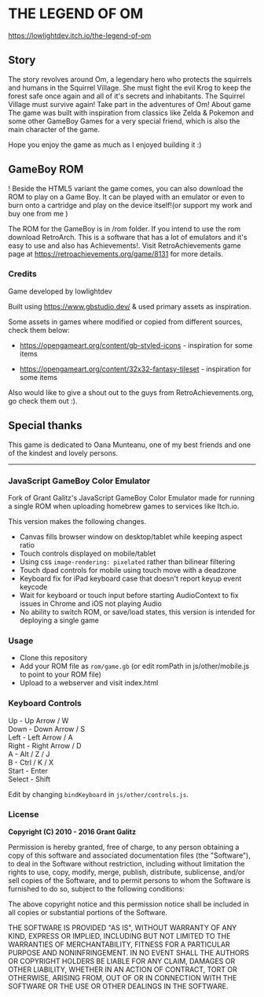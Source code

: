 # THE LEGEND OF OM  

https://lowlightdev.itch.io/the-legend-of-om



## Story
The story revolves around Om,  a legendary hero who protects the squirrels and humans in the  Squirrel Village.  She must fight the evil Krog to keep the forest safe once again and all of it's secrets and inhabitants. The Squirrel Village must survive again!
Take part in the adventures of Om!
About game
The game was built with inspiration from classics like Zelda & Pokemon and some other GameBoy Games for a very special friend, which is also the main character of the game.

Hope you enjoy the game as much as I enjoyed building it :)

## GameBoy ROM
! Beside the HTML5 variant the game comes, you can also download the ROM to play on a Game Boy. It can be played with an emulator or even to burn onto a cartridge and play on the device itself!(or support my work and buy one from me )

The ROM for the GameBoy is in /rom folder.
If you intend to use the rom download RetroArch.
This is a software that has a lot of emulators and it's easy to use and also has Achievements!. Visit  RetroAchievements game page at https://retroachievements.org/game/8131 for more details.

### Credits
Game developed by lowlightdev

Built using https://www.gbstudio.dev/ & used primary assets as inspiration.

Some assets in games where modified or copied from different sources, check them below:

- https://opengameart.org/content/gb-styled-icons - inspiration for some items

- https://opengameart.org/content/32x32-fantasy-tileset - inspiration for some  items


Also would like to give a shout out to the guys from RetroAchievements.org, go check them out :).



## Special thanks
This game is dedicated to Oana Munteanu, one of my best friends and one of the kindest and lovely persons.


--------------------------------------------------------------
### JavaScript GameBoy Color Emulator

Fork of Grant Galitz's JavaScript GameBoy Color Emulator made for running a single ROM
when uploading homebrew games to services like Itch.io.

This version makes the following changes.

- Canvas fills browser window on desktop/tablet while keeping aspect ratio
- Touch controls displayed on mobile/tablet
- Using css `image-rendering: pixelated` rather than bilinear filtering
- Touch dpad controls for mobile using touch move with a deadzone
- Keyboard fix for iPad keyboard case that doesn't report keyup event keycode
- Wait for keyboard or touch input before starting AudioContext to fix issues in Chrome and iOS not playing Audio
- No ability to switch ROM, or save/load states, this version is intended for deploying a single game

### Usage

- Clone this repository
- Add your ROM file as `rom/game.gb` (or edit romPath in js/other/mobile.js to point to your ROM file)
- Upload to a webserver and visit index.html

### Keyboard Controls

Up - Up Arrow / W  
Down - Down Arrow / S  
Left - Left Arrow / A  
Right - Right Arrow / D  
A - Alt / Z / J  
B - Ctrl / K / X  
Start - Enter  
Select - Shift  

Edit by changing `bindKeyboard` in `js/other/controls.js`.

### License

**Copyright (C) 2010 - 2016 Grant Galitz**

Permission is hereby granted, free of charge, to any person obtaining a copy of this software and associated documentation files (the "Software"), to deal in the Software without restriction, including without limitation the rights to use, copy, modify, merge, publish, distribute, sublicense, and/or sell copies of the Software, and to permit persons to whom the Software is furnished to do so, subject to the following conditions:

The above copyright notice and this permission notice shall be included in all copies or substantial portions of the Software.

THE SOFTWARE IS PROVIDED "AS IS", WITHOUT WARRANTY OF ANY KIND, EXPRESS OR IMPLIED, INCLUDING BUT NOT LIMITED TO THE WARRANTIES OF MERCHANTABILITY, FITNESS FOR A PARTICULAR PURPOSE AND NONINFRINGEMENT. IN NO EVENT SHALL THE AUTHORS OR COPYRIGHT HOLDERS BE LIABLE FOR ANY CLAIM, DAMAGES OR OTHER LIABILITY, WHETHER IN AN ACTION OF CONTRACT, TORT OR OTHERWISE, ARISING FROM, OUT OF OR IN CONNECTION WITH THE SOFTWARE OR THE USE OR OTHER DEALINGS IN THE SOFTWARE.
